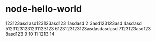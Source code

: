 # node-hello-world

123123asd
asd123123asd123
1asdasd
2
3asd123123asd
4asdasd
51231231231231123123
6123123123123asdasdasdasd
7123123asd123
8asd123
9
10
11
1213
14
